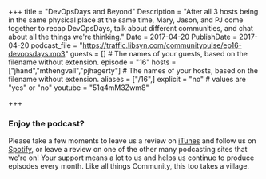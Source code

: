 +++
title = "DevOpsDays and Beyond"
Description = "After all 3 hosts being in the same physical place at the same time, Mary, Jason, and PJ come together to recap DevOpsDays, talk about different communities, and chat about all the things we're thinking."
Date = 2017-04-20
PublishDate = 2017-04-20
podcast_file = "https://traffic.libsyn.com/communitypulse/ep16-devopsdays.mp3"
guests = [] # The names of your guests, based on the filename without extension.
episode = "16"
hosts = ["jhand","mthengvall","pjhagerty"] # The names of your hosts, based on the filename without extension.
aliases = ["/16",]
explicit = "no" # values are "yes" or "no"
youtube = "51q4mM3Zwm8"

+++

### Enjoy the podcast?
Please take a few moments to leave us a review on [iTunes](https://itunes.apple.com/us/podcast/community-pulse/id1218368182?mt=2) and follow us on [Spotify](https://open.spotify.com/show/3I7g5WfMSgpWu38zZMjet?si=565TMb81SaWwrJYbAIeOxQ), or leave a review on one of the other many podcasting sites that we're on! Your support means a lot to us and helps us continue to produce episodes every month. Like all things Community, this too takes a village.

